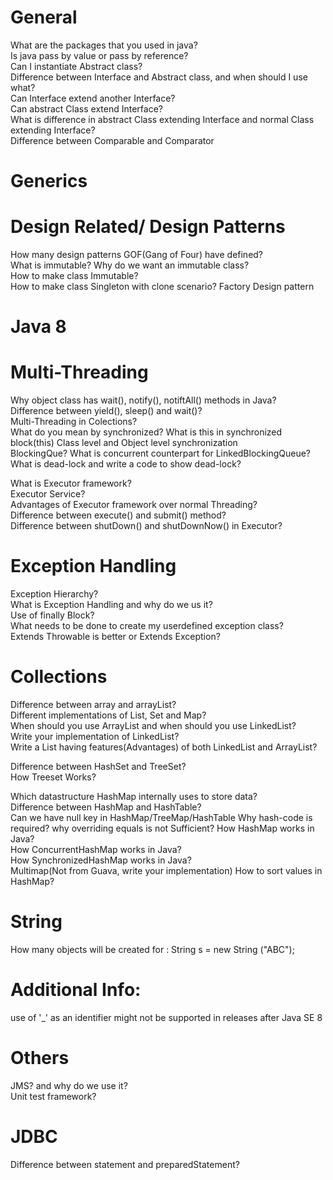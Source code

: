 # General
What are the packages that you used in java?  
Is java pass by value or pass by reference?  
Can I instantiate Abstract class?  
Difference between Interface and Abstract class, and when should I use what?  
Can Interface extend another Interface?    
Can abstract Class extend Interface?  
What is difference in abstract Class extending Interface and normal Class extending Interface?  
Difference between Comparable and Comparator
  
# Generics

# Design Related/ Design Patterns
How many design patterns GOF(Gang of Four) have defined?  
What is immutable?
Why do we want an immutable class?  
How to make class Immutable?  
How to make class Singleton with clone scenario?
Factory Design pattern

# Java 8

# Multi-Threading
Why object class has wait(), notify(), notiftAll() methods in Java?  
Difference between yield(), sleep() and wait()?  
Multi-Threading in Colections?  
What do you mean by synchronized?
What is this in synchronized block(this)
Class level and Object level synchronization  
BlockingQue?
What is concurrent counterpart for LinkedBlockingQueue?
What is dead-lock and write a code to show dead-lock?  

What is Executor framework?  
Executor Service?  
Advantages of Executor framework over normal Threading?  
Difference between execute() and submit() method?  
Difference between shutDown() and shutDownNow() in Executor?

# Exception Handling 
Exception Hierarchy?  
What is Exception Handling and why do we us it?  
Use of finally Block?  
What needs to be done to create my userdefined exception class?  
Extends Throwable is better or Extends Exception?  

# Collections
Difference between array and arrayList?  
Different implementations of List, Set and Map?  
When should you use ArrayList and when should you use LinkedList?  
Write your implementation of LinkedList?  
Write a List having features(Advantages) of both LinkedList and ArrayList?  

Difference between HashSet and TreeSet?  
How Treeset Works?  

Which datastructure HashMap internally uses to store data?  
Difference between HashMap and HashTable?  
Can we have null key in HashMap/TreeMap/HashTable
Why hash-code is required? why overriding equals is not Sufficient?
How HashMap works in Java?  
How ConcurrentHashMap works in Java?  
How SynchronizedHashMap works in Java?  
Multimap(Not from Guava, write your implementation)
How to sort values in HashMap?

# String
How many objects will be created for : String s = new String ("ABC"); 

# Additional Info:
use of '_' as an identifier might not be supported in releases after Java SE 8

# Others
JMS? and why do we use it?  
Unit test framework?

# JDBC
Difference between statement and preparedStatement?  


